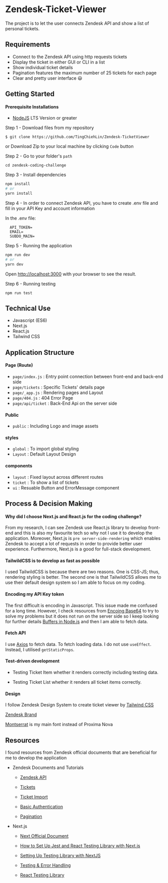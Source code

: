 # Zendesk-Ticket-Viewer

The project is to let the user connects Zendesk API and show a list of personal tickets.

## Requirements

- Connect to the Zendesk API using http requests tickets
- Display the ticket in either GUI or CLI in a list
- Show individual ticket details
- Pagination features the maximum number of 25 tickets for each page
- Clear and pretty user interface 😃

## Getting Started

#### Prerequisite Installations

- [NodeJS](https://nodejs.org/en/) LTS Version or greater

Step 1 - Download files from my repository

```
$ git clone https://github.com/TingChiehLin/Zendesk-TicketViewer
```

or Download Zip to your local machine by clicking ``Code`` button

Step 2 - Go to your folder's `path`

```
cd zendesk-coding-challenge
```

Step 3 - Install dependencies

```bash
npm install 
# or
yarn install
```

Step 4 - In order to connect Zendesk API, you have to create .env file and fill in your API Key and account information

In the .env file:

```
  API_TOKEN=
  EMAIL=
  SUBDO_MAIN=
```

Step 5 - Running the application

```bash
npm run dev
# or
yarn dev
```

Open [http://localhost:3000](http://localhost:3000) with your browser to see the result.

Step 6 - Running testing

```npm run test```

## Technical Use

- Javascript (ES6)
- Next.js
- React.js
- Tailwind CSS

## Application Structure

#### Page (Route)

- ```page/index.js``` : Entry point connection between front-end and back-end side
- ```page/tickets``` : Specific Tickets' details page
- ```page/_app.js``` : Rendering pages and Layout
- ```page/404.js``` : 404 Error Page
- ```page/api/ticket``` : Back-End Api on the server side

#### Public

- ```public``` : Including Logo and image assets

#### styles

- ```global``` : To import global styling
- ```Layout``` : Default Layout Design

#### components

- ```layout``` : Fixed layout across different routes
- ```ticket``` : To show a list of tickets
- ```ui``` : Resuable Button and ErrorMessage component

## Process & Decision Making

#### Why did I choose Next.js and React.js for the coding challenge?

From my research, I can see Zendesk use React.js library to develop front-end and this is also my favourite tech so why
not I use it to develop the application. Moreover, Next.js is ```pre server-side-rendering``` which enables Zendesk to
accept a lot of requests in order to provide better user experience. Furthermore, Next.js is a good for full-stack
development.

#### TailwildCSS is to develop as fast as possible

I used TailwildCSS is because there are two reasons. One is CSS-JS; thus, rendering styling is better. The second one is
that TailwildCSS allows me to use their default design system so I am able to focus on my coding.

#### Encoding my API Key token

The first difficult is encoding in Javascript. This issue made me confused for a long time. However, I check resources
from [Encoing Base64](https://stackoverflow.com/questions/246801/how-can-you-encode-a-string-to-base64-in-javascript)
to try to solve my problems but it does not run on the server side so I keep looking for further
details [Buffers in Node.js](https://nodejs.org/dist/latest/docs/api/buffer.html#buffer_buffers_and_character_encodings)
and then I am able to fetch data.

#### Fetch API

I use [Axios](https://github.com/axios/axios) to fetch data. To fetch loading data. I do not use ``useEffect``. Instead,
I utilised ``getStaticProps``.

#### Test-driven development

- Testing Ticket Item whether it renders correctly including testing data.

- Testing Ticket List whether it renders all ticket items correctly.

#### Design

I follow Zendesk Design System to create ticket viewer by [Tailwind CSS](https://tailwindcss.com/)

[Zendesk Brand](https://brandland.zendesk.com/brand-identity)

[Montserrat](https://fonts.google.com/specimen/Montserrat?query=mo#standard-styles) is my main font instead of Proxima
Nova

## Resources

I found resources from Zendesk official documents that are beneficial for me to develop the application

- Zendesk Documents and Tutorials

    - [Zendesk API](https://develop.zendesk.com/hc/en-us/categories/360000003388)

    - [Tickets](https://developer.zendesk.com/rest_api/docs/support/tickets)

    - [Ticket Import](https://developer.zendesk.com/rest_api/docs/support/ticket_import)

    - [Basic Authentication](https://developer.zendesk.com/rest_api/docs/support/introduction#basic-authentication)

    - [Pagination](https://developer.zendesk.com/rest_api/docs/support/introduction#pagination)

- Next.js

    - [Next Official Document](https://nextjs.org/docs/getting-started)

    - [How to Set Up Jest and React Testing Library with Next.js](https://www.kyrelldixon.com/blog/setup-jest-and-react-testing-library-with-nextjs)

    - [Setting Up Testing Library with NextJS](https://frontend-digest.com/setting-up-testing-library-with-nextjs-a9702cbde32d)

    - [Testing & Error Handling](https://www.youtube.com/watch?v=yPBtVxDEC0w)

    - [React Testing Library](https://testing-library.com/docs/react-testing-library/intro/)
  